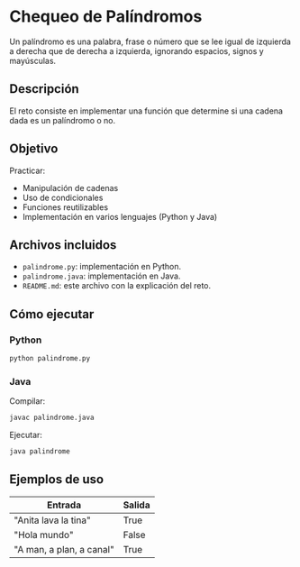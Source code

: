 # Chequeo de Palíndromos

Un palíndromo es una palabra, frase o número que se lee igual de izquierda a derecha que de derecha a izquierda, ignorando espacios, signos y mayúsculas.

## Descripción

El reto consiste en implementar una función que determine si una cadena dada es un palíndromo o no.

## Objetivo

Practicar:
- Manipulación de cadenas
- Uso de condicionales
- Funciones reutilizables
- Implementación en varios lenguajes (Python y Java)

## Archivos incluidos

- `palindrome.py`: implementación en Python.
- `palindrome.java`: implementación en Java.
- `README.md`: este archivo con la explicación del reto.

## Cómo ejecutar

### Python

```bash
python palindrome.py
```

### Java
Compilar:
```bash
javac palindrome.java
```
Ejecutar:
```bash
java palindrome
```

## Ejemplos de uso

| Entrada                   | Salida     |
|---------------------------|------------|
| "Anita lava la tina"       | True       |
| "Hola mundo"               | False      |
| "A man, a plan, a canal"   | True       |